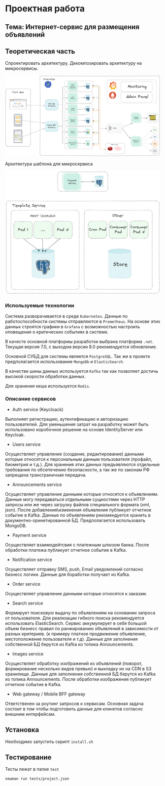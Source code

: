 # Проектная работа

## Тема: Интернет-сервис для размещения объявлений

## Теоретическая часть

Спроектировать архитектуру. Декомпозировать архитектуру на микросервисы.

![Микросервисная архитектура](architecture/Main.png)  

Архитектура шаблона для микросервиса

![Шаблон микросервиса](architecture/Template.png)  

### Используемые технологии

Система разворачивается в среде `Kubernetes`. Данные по работоспособности системы отправляются в `Prometheus`. На основе этих данных строятся графики в `Grafana` с возможностью настроить оповещения о критических событиях в системе.

В качесте основной платформы разработки выбрана платформа `.net`. Текущая версия 7.0, с выходом версии 8.0 рекомендуется обновление.

Основной СУБД для системы является `PostgreSQL`. Так же в проекте предполагается использование `MongoDb` и `ElasticSearch`.

В качестве шины данных используется `Kafka` так как позволяет достичь высокой скорости обработки данных.

Для хранения кеша используется `Redis`.

### Описание сервисов

* Auth service (Keycloack)

Выполняет регистрацию, аутентификацию и авторизацию пользователей. Для уменьшения затрат на разработку может быть использовано коробочное решение на основе IdentityServer или Keycloak.

* Users service

Осуществляет управление (создание, редактирование) данными которые относятся к персональным данным пользователя (профайл, биометрия и т.д.). Для хранения этих данных предъявляются отдельные требования по обсепечению безопасности, а так же по законам РФ запрещена трансграничная передача.

* Announcements service

Осуществляет управление данными которые относятся к объявлениям. Данные могу передаваться отдельными сущностями через HTTP запросы или же через загрузку файлов специального формата (xml, json). После добавления\изменения объявления публикует отчетное событие в Kafka. Данные по объявлениям рекомендуется хранить в документно-оринетированной БД. Предполагается использовать MongoDB.

* Payment service

Осуществляет взаимодейтсвия с платежным шлюзом банка. После обработки платежа публикует отчетное событие в Kafka.

* Notification service

Осуществляет отправку SMS, push, Email уведомлений согласно бизнесс логики. Данные для боработки получает из Kafka.

* Order service

Осуществляет управление данными которые относятся к заказам.

* Search service

Формирует поисковую выдачу по объявлениям на основании запроса от пользователя. Для реализации гибкого поиска рекомендуется использовать ElasticSearch. Сервис аккумулирует в себя большой объем бизнесс правил по ранжированию объявлений в зависимости от разных критериев. (к примеру платное продвижение объявление, местоположение пользователя и т.д). Данные для заполнения собственной БД берутся из Kafka из топика Announcements.

* Images service

Осуществляет обработку изображений из объявлений (поворот, формирование несколько видов превью) и выкладку их на CDN в S3 хранилище. Данные для заполнения собственной БД берутся из Kafka из топика Announcements. После обработки изображения публикует отчетное событие в Kafka.

* Web gateway / Mobile BFF gateway

Ответственен за роутинг запросов к сервисам. Основная задача состоит в том чтобы подготовить данные для клинетов согласно внешним интерфейсам.

## Установка

Необходимо запустить скрипт `install.sh`

## Тестирование

Тесты лежат в папке `test`

```shell
newman run tests/project.json
```
